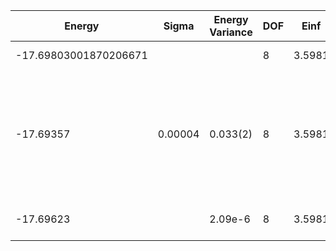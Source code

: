 | Energy                | Sigma   | Energy Variance | DOF | Einf   | Method                                                       | Reference |
|-----------------------|---------|-----------------|-----|--------|--------------------------------------------------------------|-----------|
| -17.69803001870206671 |         |                 | 8   | 3.5981 | Exact diagonalization                                        | [code](https://github.com/varbench/methods/blob/main/scripts/Hubbard/square_16_P_4_3.5981/ed_lattice_symmetries.sh) |
| -17.69357             | 0.00004 | 0.033(2)        | 8   | 3.5981 | VMC Hidden Fermion Determinant State Ansatz (N_hidden = 8. Single hidden layer fully connected net with alpha = 32) | [paper](https://www.pnas.org/doi/full/10.1073/pnas.2122059119)  |
| -17.69623             |         | 2.09e-6         | 8   | 3.5981 | DMRG (MaxBondDim ~3200)                                      | TODO: ask Max |
